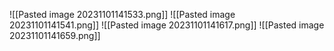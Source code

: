 ![[Pasted image 20231101141533.png]]
![[Pasted image 20231101141541.png]]
![[Pasted image 20231101141617.png]]
![[Pasted image 20231101141659.png]]
